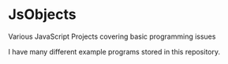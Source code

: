 JsObjects
========

Various JavaScript Projects covering basic programming issues

I have many different example programs stored in this 
repository.